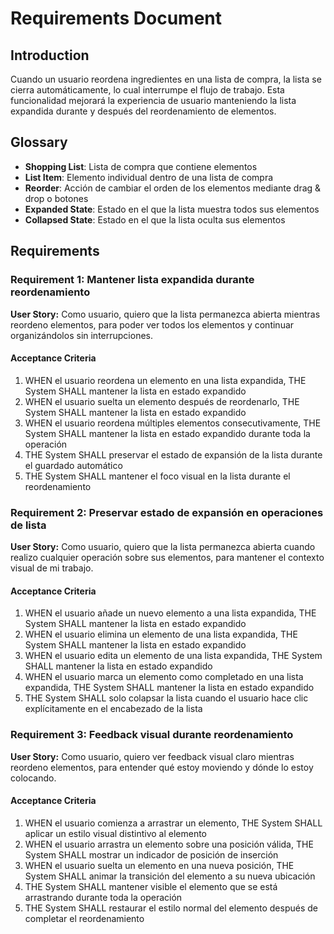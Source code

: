 # Requirements Document

## Introduction

Cuando un usuario reordena ingredientes en una lista de compra, la lista se cierra automáticamente, lo cual interrumpe el flujo de trabajo. Esta funcionalidad mejorará la experiencia de usuario manteniendo la lista expandida durante y después del reordenamiento de elementos.

## Glossary

- **Shopping List**: Lista de compra que contiene elementos
- **List Item**: Elemento individual dentro de una lista de compra
- **Reorder**: Acción de cambiar el orden de los elementos mediante drag & drop o botones
- **Expanded State**: Estado en el que la lista muestra todos sus elementos
- **Collapsed State**: Estado en el que la lista oculta sus elementos

## Requirements

### Requirement 1: Mantener lista expandida durante reordenamiento

**User Story:** Como usuario, quiero que la lista permanezca abierta mientras reordeno elementos, para poder ver todos los elementos y continuar organizándolos sin interrupciones.

#### Acceptance Criteria

1. WHEN el usuario reordena un elemento en una lista expandida, THE System SHALL mantener la lista en estado expandido
2. WHEN el usuario suelta un elemento después de reordenarlo, THE System SHALL mantener la lista en estado expandido
3. WHEN el usuario reordena múltiples elementos consecutivamente, THE System SHALL mantener la lista en estado expandido durante toda la operación
4. THE System SHALL preservar el estado de expansión de la lista durante el guardado automático
5. THE System SHALL mantener el foco visual en la lista durante el reordenamiento

### Requirement 2: Preservar estado de expansión en operaciones de lista

**User Story:** Como usuario, quiero que la lista permanezca abierta cuando realizo cualquier operación sobre sus elementos, para mantener el contexto visual de mi trabajo.

#### Acceptance Criteria

1. WHEN el usuario añade un nuevo elemento a una lista expandida, THE System SHALL mantener la lista en estado expandido
2. WHEN el usuario elimina un elemento de una lista expandida, THE System SHALL mantener la lista en estado expandido
3. WHEN el usuario edita un elemento de una lista expandida, THE System SHALL mantener la lista en estado expandido
4. WHEN el usuario marca un elemento como completado en una lista expandida, THE System SHALL mantener la lista en estado expandido
5. THE System SHALL solo colapsar la lista cuando el usuario hace clic explícitamente en el encabezado de la lista

### Requirement 3: Feedback visual durante reordenamiento

**User Story:** Como usuario, quiero ver feedback visual claro mientras reordeno elementos, para entender qué estoy moviendo y dónde lo estoy colocando.

#### Acceptance Criteria

1. WHEN el usuario comienza a arrastrar un elemento, THE System SHALL aplicar un estilo visual distintivo al elemento
2. WHEN el usuario arrastra un elemento sobre una posición válida, THE System SHALL mostrar un indicador de posición de inserción
3. WHEN el usuario suelta un elemento en una nueva posición, THE System SHALL animar la transición del elemento a su nueva ubicación
4. THE System SHALL mantener visible el elemento que se está arrastrando durante toda la operación
5. THE System SHALL restaurar el estilo normal del elemento después de completar el reordenamiento

